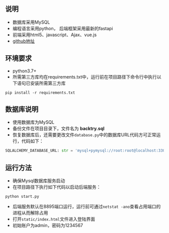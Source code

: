 ## 说明
- 数据库采用MySQL
- 编程语言采用python， 后端框架采用最新的fastapi
- 前端采用html5、javascript、Ajax、vue.js
- [github地址](https://github.com/qianlong0502/fastapi-vue-mall)
## 环境要求
- python3.7+
- 所需第三方库均在requirements.txt中，运行前在项目路径下命令行中执行以下语句已安装所需第三方库
```commandline
pip install -r requirements.txt
```
## 数据库说明
- 使用数据库为MySQL
- 备份文件在项目目录下，文件名为 **backtry.sql** 
- 恢复数据库后，还需要更改文件`database.py`中的数据库URL代码方可正常运行，代码如下：
```python
SQLALCHEMY_DATABASE_URL: str = 'mysql+pymysql://root:root@localhost:3306/try?charset=utf8'
```
## 运行方法
- 确保Mysql数据库服务启动
- 在项目路径下执行如下代码以启动后端服务：
```commandline
python start.py
```
- 后端服务默认在8895端口运行，运行前可通过`netstat -ano`查看占用端口的进程从而解除占用
- 打开`static/index.html`文件进入登陆界面
- 初始账户为admin，密码为1234567